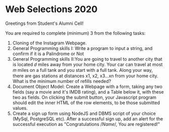 # Web Selections 2020
Greetings from Student's Alumni Cell! 

You are required to complete (minimum) 3 from the following tasks:

1. Cloning of the Instagram Webpage.
2. General Programming skills I: Write a program to input a string, and confirm if it is a Palindrome or Not 
3. General Programming skills II:You are going to travel to another city that is located 𝑑 miles away from your home city. Your car can travel at most 𝑚 miles on a full tank and you start with a full tank. Along your way, there are gas stations at distances x1, x2, x3...xn from your home city. What is the minimum number of refills needed?
4. Document Object Model: Create a Webpage with a form, taking any two fields (say a movie and it's IMDB rating), and a Table below it, with these two as fields. On clicking the submit button, your Javascript program should edit the inner HTML of the row elements, to be those submitted values. 
5. Create a sign up form using NodeJS and DBMS script of your choice (MySql, PostgreSQL etc). After a successful sign up, add an alert for the successful execution as "Congratulations /*Name*/, You are registered!" 
   
